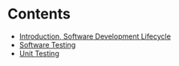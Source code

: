 # Contents

- [Introduction, Software Development Lifecycle](/learning-uni/COMP2005/2025-01-28.md) 
- [Software Testing](/learning-uni/COMP2005/2025-02-04.md)
- [Unit Testing](/learning-uni/COMP2005/2025-02-11.md)